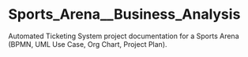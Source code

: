 # Sports_Arena__Business_Analysis
Automated Ticketing System project documentation for a Sports Arena (BPMN, UML Use Case, Org Chart, Project Plan).
